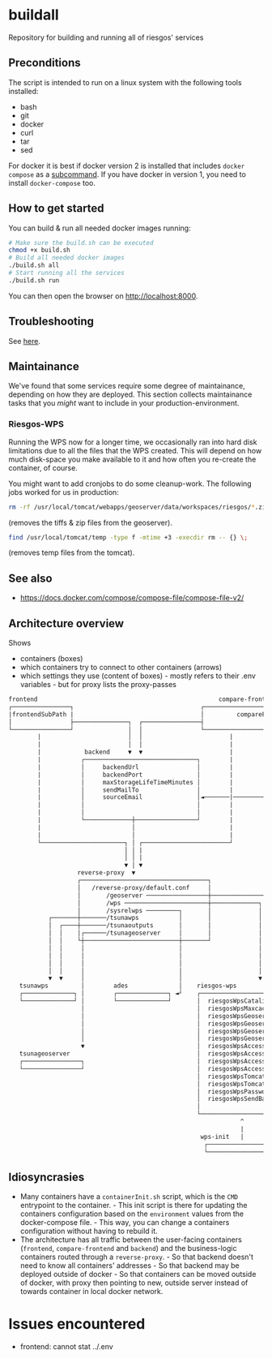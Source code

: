 # buildall
Repository for building and running all of riesgos' services


## Preconditions

The script is intended to run on a linux system with the following tools installed:
- bash
- git
- docker
- curl
- tar
- sed

For docker it is best if docker version 2 is installed that includes `docker compose`
as a [subcommand](https://docs.docker.com/compose/compose-file/compose-file-v2/).
If you have docker in version 1, you need to install `docker-compose` too.

## How to get started

You can build & run all needed docker images running:

```bash
# Make sure the build.sh can be executed
chmod +x build.sh
# Build all needed docker images
./build.sh all
# Start running all the services
./build.sh run
```

You can then open the browser on [http://localhost:8000](http://localhost:8000).

## Troubleshooting

See [here](./TROUBLESHOOTING.md).

## Maintainance
We've found that some services require some degree of maintainance, depending on how they are deployed. This section collects maintainance tasks that you *might* want to include in your production-environment.

### Riesgos-WPS
Running the WPS now for a longer time, we occasionally ran into hard disk limitations due to all the files that the WPS created. This will depend on how much disk-space you make available to it and how often you re-create the container, of course.

You might want to add cronjobs to do some cleanup-work. The following jobs worked for us in production:
```bash
rm -rf /usr/local/tomcat/webapps/geoserver/data/workspaces/riesgos/*.zip /usr/local/tomcat/webapps/geoserver/data/workspaces/riesgos/*.tif /usr/local/tomcat/webapps/geoserver/data/data/riesgos/*.zip /usr/local/tomcat/webapps/geoserver/data/data/riesgos/*.tif
```
(removes the tiffs & zip files from the geoserver).

```bash
find /usr/local/tomcat/temp -type f -mtime +3 -execdir rm -- {} \;
```
(removes temp files from the tomcat).


## See also

- https://docs.docker.com/compose/compose-file/compose-file-v2/




## Architecture overview

Shows 
- containers (boxes)
- which containers try to connect to other containers (arrows)
- which settings they use (content of boxes)
        - mostly refers to their .env variables
        - but for proxy lists the proxy-passes


```txt
frontend                                                  compare-frontend
┌────────────────┐                                   ┌────────────────────────────────┐
|frontendSubPath |                                   │         compareFrontendSubPath │
│                ├───────────────┐  ┌────────────────┤                                │
└────────────────┘               │  │                └────────────────────────────────┘
        |                        │  │                        |   
        |                        │  │                        |   
        |            backend     ▼  ▼                        |   
        |           ┌───────────────────────────────┐        |                   
        |           │     backendUrl                │        |                   
        |           │     backendPort               │        |                   
        |           │     maxStorageLifeTimeMinutes │        |               monitor   
        |           │     sendMailTo                │        |               ┌─────────────────────────┐ 
        |           │     sourceEmail               │◄───────|───────────────| testServiceEveryMinutes |
        |           │                               │        |               └─────────────────────────┘
        |           │                               │        |                   
        |           └─────────────┼─────────────────┘        |                   
        |                         │                          |   
        |                         │                          |   
        └───────────────────────┐ │ ┌────────────────────────┘   
                                │ │ |
                                │ │ |
                                ▼ │ ▼                                         Why use a proxy?
                   reverse-proxy  ▼                                           1. So that backend doesn't need to know all containers' addresses
                   ┌───────────────────────────────────┐                      2. So that backend may be deployed outside of docker
                   │   /reverse-proxy/default.conf     │                      3. So that containers can be moved outside of docker,
                   │       /geoserver ─────────────────┼────────────────┐        with proxy then pointing to new, outside server instead of towards
                   │       /wps ───────────────────────┼─────────────┐  │        container in local docker network.
                   │       /sysrelwps ─────────┐       │             │  │    4. The reverse proxy centralizes all CORS settings ... which can be complicated.                          
           ┌───────┼───────/tsunawps           │       │             │  │    5. It's also useful if you only have a limited amount of ports available (80, 443, ...)
           │  ┌────┼───────/tsunaoutputs       │       │             │  │                                                                    
           │  │    │┌──────/tsunageoserver     │       │             │  │                                                                    
           │  │    └┼──────────────────────────┼───────┘             │  │                                                                    
           │  │     │                          │                     │  │                                                                    
           │  │     │                          │                     │  │                                                                    
           │  │     │                          │                     │  │   ..... all containers up to here should be available from outside ......
           │  │     │                          │                     │  │
           ▼  ▼     │                          │                     ▼  ▼
   tsunawps         │        ades              │    riesgos-wps                      
   ┌──────────────┐ │        ┌──────────────┐ ◄┘    ┌────────────────────────────────────────────────────────────────┐
   └──────────────┘ │        └──────────────┘       │  riesgosWpsCatalinaOpts                                        │
                    │                               │  riesgosWpsMaxcacheSizeMb                                      │
                    │                               │  riesgosWpsGeoserverAccessBaseUrl                              │
                    │                               │  riesgosWpsGeoserverSendBaseUrl                                │
                    │                               │  riesgosWpsGeoserverUsername                                   │
                    │                               │  riesgosWpsGeoserverPassword                                   │
                    ▼                               │  riesgosWpsAccessServerHost  ───────┐                          │
   tsunageoserver                                   │  riesgosWpsAccessServerPort         │                          │
   ┌────────────────┐                               │  riesgosWpsAccessServerProtocol     │how to access riesgos-wps │
   └────────────────┘                               │  riesgosWpsAccessServerPath  ───────┘from outside of docker    │
                                                    │  riesgosWpsTomcatUsername                                      │
                                                    │  riesgosWpsTomcatPassword                                      │
                                                    │  riesgosWpsPassword                                            │
                                                    │  riesgosWpsSendBaseUrl                                         │
                                                    │                                                                │
                                                    └────────────────────────────────────────────────────────────────┘
                                                                ^
                                                                |
                                                     wps-init   |
                                                      ┌────────────────┐ 
                                                      └────────────────┘


```


## Idiosyncrasies

- Many containers have a `containerInit.sh` script, which is the `CMD` entrypoint to the container. 
        - This init script is there for updating the containers configuration based on the `environment`  values from the docker-compose file. 
        - This way, you can change a containers configuration without having to rebuild it.
- The architecture has all traffic between the user-facing containers (`frontend`, `compare-frontend` and `backend`) and the business-logic containers routed through a `reverse-proxy`.
        - So that backend doesn't need to know all containers' addresses
        - So that backend may be deployed outside of docker
        - So that containers can be moved outside of docker, with proxy then pointing to new, outside server instead of towards container in local docker network.




# Issues encountered
- frontend: cannot stat ../.env
